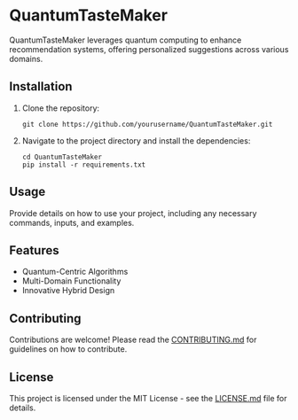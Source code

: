 # QuantumTasteMaker

QuantumTasteMaker leverages quantum computing to enhance recommendation systems, offering personalized suggestions across various domains.

## Installation

1. Clone the repository:
   ```
   git clone https://github.com/yourusername/QuantumTasteMaker.git
   ```

2. Navigate to the project directory and install the dependencies:
   ```
   cd QuantumTasteMaker
   pip install -r requirements.txt
   ```

## Usage

Provide details on how to use your project, including any necessary commands, inputs, and examples.

## Features

- Quantum-Centric Algorithms
- Multi-Domain Functionality
- Innovative Hybrid Design

## Contributing

Contributions are welcome! Please read the [CONTRIBUTING.md](CONTRIBUTING.md) for guidelines on how to contribute.

## License

This project is licensed under the MIT License - see the [LICENSE.md](LICENSE.md) file for details.
